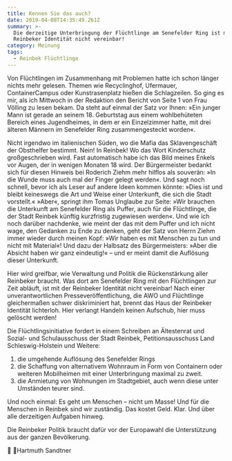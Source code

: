 ```yaml
---
title: Kennen Sie das auch?
date: 2019-04-08T14:35:49.261Z
summary: >-
  Die derzeitige Unterbringung der Flüchtlinge am Senefelder Ring ist mit der
  Reinbeker Identität nicht vereinbar!
category: Meinung
tags:
  - Reinbek Flüchtlinge
---
```

Von Flüchtlingen im Zusammenhang mit Problemen hatte ich schon länger nichts mehr gelesen. Themen wie Recyclinghof, Ufermauer, ContainerCampus oder Kunstrasenplatz hießen die Schlagzeilen. So ging es mir, als ich Mittwoch in der Redaktion den Bericht von Seite 1 von Frau Völling zu lesen bekam. Da steht auf einmal der Satz vor Ihnen: »Ein junger Mann ist gerade an seinem 18. Geburtstag aus einem wohlbehüteten Bereich eines Jugendheimes, in dem er ein Einzelzimmer hatte, mit drei älteren Männern im Senefelder Ring zusammengesteckt worden«. 
<!--more-->
Nicht irgendwo im italienischen Süden, wo die Mafia das Sklavengeschäft der Obsthelfer bestimmt. Nein! In Reinbek! Wo das Wort Kinderschutz großgeschrieben wird. Fast automatisch habe ich das Bild meines Enkels vor Augen, der in wenigen Monaten 18 wird. Der Bürgermeister bedankt sich für diesen Hinweis bei Roderich Ziehm mehr hilflos als souverän: »In die Wunde muss auch mal der Finger gelegt werden«. Und sagt noch schnell, bevor ich als Leser auf andere Ideen kommen könnte: »Dies ist und bleibt keineswegs die Art und Weise einer Unterkunft, die sich die Stadt vorstellt.« »Aber«, springt ihm Tomas Unglaube zur Seite: »Wir brauchen die Unterkunft am Senefelder Ring als Puffer, auch für die Flüchtlinge, die der Stadt Reinbek künftig kurzfristig zugewiesen werden«. Und wie ich noch darüber nachdenke, wie meint der das mit dem Puffer und ich nicht wage, den Gedanken zu Ende zu denken, geht der Satz von Herrn Ziehm immer wieder durch meinen Kopf: »Wir haben es mit Menschen zu tun und nicht mit Material«! Und dazu der Halbsatz des Bürgermeisters: »Aber die Absicht haben wir ganz eindeutig!« – und er meint damit die Auflösung dieser Unterkunft. 

Hier wird greifbar, wie Verwaltung und Politik die Rückenstärkung aller Reinbeker braucht. Was dort am Senefelder Ring mit den Flüchtlingen zur Zeit abläuft, ist  mit der Reinbeker Identität nicht vereinbar! Nach einer unverantwortlichen Presseveröffentlichung, die AWO und Flüchtlinge gleichermaßen schwer diskriminiert hat, brennt das Haus der Reinbeker Identität lichterloh. Hier verlangt Handeln keinen Aufschub, hier muss gelöscht werden! 

Die Flüchtlingsinitiative fordert in einem Schreiben an Ältestenrat  und Sozial- und Schulausschuss der Stadt Reinbek, Petitionsausschuss Land Schleswig-Holstein und Weitere:   

1. die umgehende Auflösung des Senefelder Rings
2. die Schaffung von alternativem Wohnraum in Form von Containern oder weiteren Mobilheimen mit einer Unterbringung maximal zu zweit.
3. die Anmietung von Wohnungen im Stadtgebiet, auch wenn diese unter Umständen teurer sind.

Und noch einmal: Es geht um Menschen – nicht um Masse! Und für die Menschen in Reinbek sind wir zuständig. Das kostet Geld. Klar. Und über alle derzeitigen Aufgaben hinweg.  

Die Reinbeker Politik braucht dafür vor der Europawahl die Unterstützung aus der ganzen Bevölkerung. 


Hartmuth Sandtner
